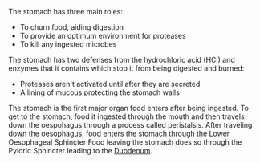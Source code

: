 The stomach has three main roles:

- To churn food, aiding digestion
- To provide an optimum environment for proteases
- To kill any ingested microbes

The stomach has two defenses from the hydrochloric acid (HCl) and enzymes that it contains which stop it from being digested and burned:

- Proteases aren't activated until after they are secreted
- A lining of mucous protecting the stomach walls

The stomach is the first major organ food enters after being ingested. To get to the stomach, food it ingested through the mouth and then travels down the oespohagus through a process called peristalsis. After traveling down the oesophagus, food enters the stomach through the Lower Oesophageal Sphincter Food leaving the stomach does so through the Pyloric Sphincter leading to the [Duodenum](;linkfor "theDuodenum.md").